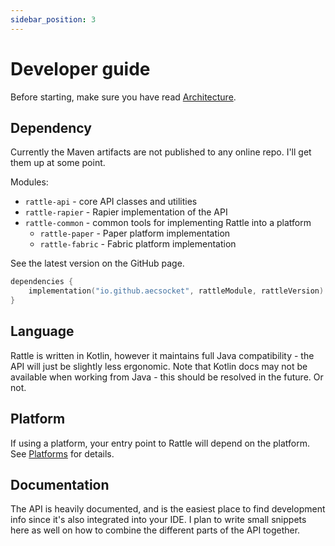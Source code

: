 ```yaml
---
sidebar_position: 3
---
```


# Developer guide

Before starting, make sure you have read [Architecture](../architecture.md).

## Dependency

Currently the Maven artifacts are not published to any online repo. I'll get them up at some point.

Modules:
- `rattle-api` - core API classes and utilities
- `rattle-rapier` - Rapier implementation of the API
- `rattle-common` - common tools for implementing Rattle into a platform
  - `rattle-paper` - Paper platform implementation
  - `rattle-fabric` - Fabric platform implementation

See the latest version on the GitHub page.

```kotlin
dependencies {
    implementation("io.github.aecsocket", rattleModule, rattleVersion)
}
```

## Language

Rattle is written in Kotlin, however it maintains full Java compatibility - the API will just
be slightly less ergonomic. Note that Kotlin docs may not be available when working from Java -
this should be resolved in the future. Or not.

## Platform

If using a platform, your entry point to Rattle will depend on the platform.
See [Platforms](../../platforms/) for details.

## Documentation

The API is heavily documented, and is the easiest place to find development info since it's
also integrated into your IDE. I plan to write small snippets here as well on how to combine
the different parts of the API together.
